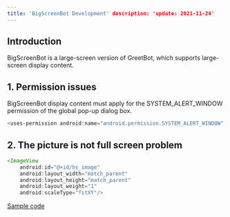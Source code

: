 ```yaml
---
title: 'BigScreenBot Development' description: 'update: 2021-11-24'
---
```


## Introduction

BigScreenBot is a large-screen version of GreetBot, which supports large-screen display content.

## 1. Permission issues

BigScreenBot display content must apply for the SYSTEM_ALERT_WINDOW permission of the global pop-up dialog box.

``` java
<uses-permission android:name="android.permission.SYSTEM_ALERT_WINDOW" />
```

## 2. The picture is not full screen problem

``` java
<ImageView
    android:id="@+id/bs_image"
    android:layout_width="match_parent"
    android:layout_height="match_parent"
    android:layout_weight="1"
    android:scaleType="fitXY"/>
```

[Sample code](https://orion-base-test-1256573505.cos.ap-beijing.myqcloud.com/cn_docs_file/2022-01-13_17%3A53%3A33_DoubleScreen.zip)

